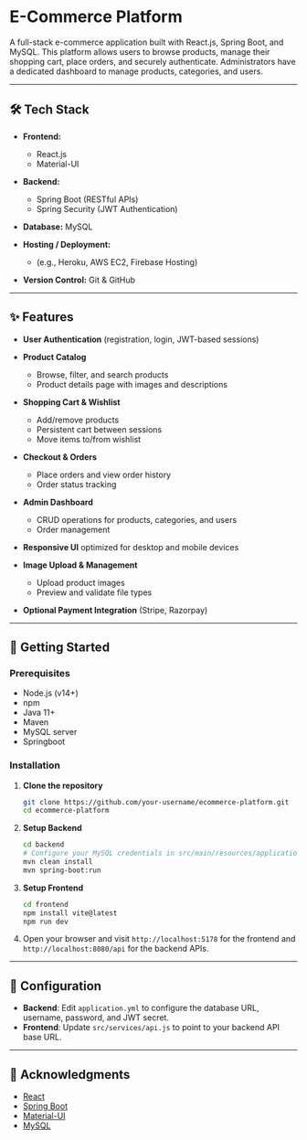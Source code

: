 # E-Commerce Platform

A full-stack e-commerce application built with React.js, Spring Boot, and MySQL. This platform allows users to browse products, manage their shopping cart, place orders, and securely authenticate. Administrators have a dedicated dashboard to manage products, categories, and users.

---

## 🛠️ Tech Stack

* **Frontend:**

  * React.js
  * Material-UI
* **Backend:**

  * Spring Boot (RESTful APIs)
  * Spring Security (JWT Authentication)
* **Database:** MySQL
* **Hosting / Deployment:**

  * (e.g., Heroku, AWS EC2, Firebase Hosting)
* **Version Control:** Git & GitHub

---

## ✨ Features

* **User Authentication** (registration, login, JWT-based sessions)
* **Product Catalog**

  * Browse, filter, and search products
  * Product details page with images and descriptions
* **Shopping Cart & Wishlist**

  * Add/remove products
  * Persistent cart between sessions
  * Move items to/from wishlist
* **Checkout & Orders**

  * Place orders and view order history
  * Order status tracking
* **Admin Dashboard**

  * CRUD operations for products, categories, and users
  * Order management
* **Responsive UI** optimized for desktop and mobile devices
* **Image Upload & Management**

  * Upload product images
  * Preview and validate file types
* **Optional Payment Integration** (Stripe, Razorpay)

----------------

## 🚀 Getting Started

### Prerequisites

* Node.js (v14+)
* npm
* Java 11+
* Maven
* MySQL server
* Springboot

### Installation

1. **Clone the repository**

   ```bash
   git clone https://github.com/your-username/ecommerce-platform.git
   cd ecommerce-platform
   ```

2. **Setup Backend**

   ```bash
   cd backend
   # Configure your MySQL credentials in src/main/resources/application.yml
   mvn clean install
   mvn spring-boot:run
   ```

3. **Setup Frontend**

   ```bash
   cd frontend
   npm install vite@latest
   npm run dev
   ```

4. Open your browser and visit `http://localhost:5178` for the frontend and `http://localhost:8080/api` for the backend APIs.

---

## 🔧 Configuration

* **Backend**: Edit `application.yml` to configure the database URL, username, password, and JWT secret.
* **Frontend**: Update `src/services/api.js` to point to your backend API base URL.

---

## 🙏 Acknowledgments

* [React](https://reactjs.org/)
* [Spring Boot](https://spring.io/projects/spring-boot)
* [Material-UI](https://mui.com/)
* [MySQL](https://www.mysql.com/)
